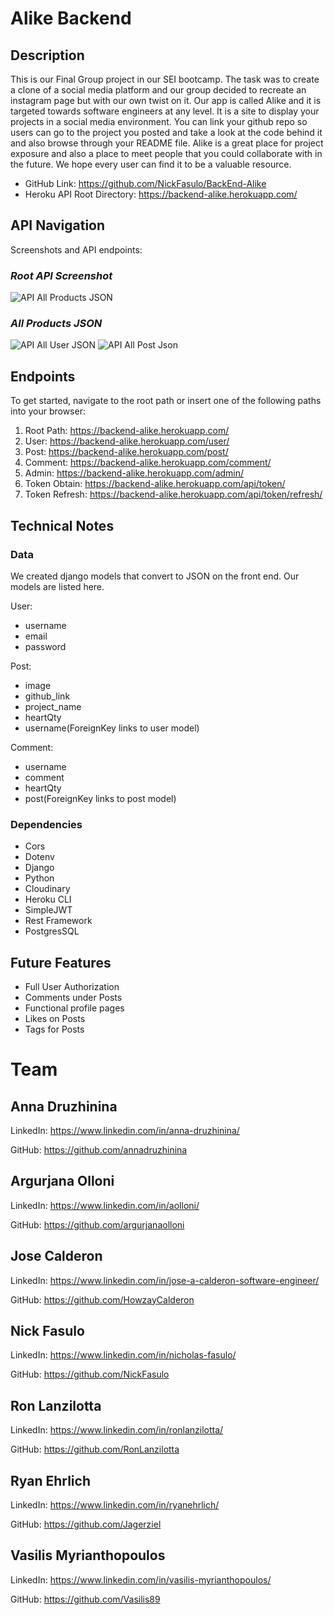 # Alike Backend

## Description

This is our Final Group project in our SEI bootcamp. The task was to create a clone of a social media platform and our group decided to recreate an instagram page but with our own twist on it. Our app is called Alike and it is targeted towards software engineers at any level. It is a site to display your projects in a social media environment. You can link your github repo so users can go to the project you posted and take a look at the code behind it and also browse through your README file. Alike is a great place for project exposure and also a place to meet people that you could collaborate with in the future. We hope every user can find it to be a valuable resource.

- GitHub Link: https://github.com/NickFasulo/BackEnd-Alike
- Heroku API Root Directory: https://backend-alike.herokuapp.com/

## API Navigation

Screenshots and API endpoints:

### **_Root API Screenshot_**

![API All Products JSON](/screenshot_from_2023-02-16_22-45-55.png)

### **_All Products JSON_**

![API All User JSON](/screenshot_from_2023-02-16_22-44-52.png)
![API All Post Json](/screenshot_from_2023-02-16_22-44-52.png)

## Endpoints

To get started, navigate to the root path or insert one of the following paths into your browser:

1. Root Path: https://backend-alike.herokuapp.com/
2. User: https://backend-alike.herokuapp.com/user/
3. Post: https://backend-alike.herokuapp.com/post/
4. Comment: https://backend-alike.herokuapp.com/comment/
5. Admin: https://backend-alike.herokuapp.com/admin/
6. Token Obtain: https://backend-alike.herokuapp.com/api/token/
7. Token Refresh: https://backend-alike.herokuapp.com/api/token/refresh/

## Technical Notes

### Data

We created django models that convert to JSON on the front end. Our models are listed here.

User:

- username
- email
- password

Post:

- image
- github_link
- project_name
- heartQty
- username(ForeignKey links to user model)

Comment:

- username
- comment
- heartQty
- post(ForeignKey links to post model)

### Dependencies

- Cors
- Dotenv
- Django
- Python
- Cloudinary
- Heroku CLI
- SimpleJWT
- Rest Framework
- PostgresSQL

## Future Features

- Full User Authorization
- Comments under Posts
- Functional profile pages
- Likes on Posts
- Tags for Posts

# Team

## **Anna Druzhinina**

LinkedIn: https://www.linkedin.com/in/anna-druzhinina/

GitHub: https://github.com/annadruzhinina

## **Argurjana Olloni**

LinkedIn: https://www.linkedin.com/in/aolloni/

GitHub: https://github.com/argurjanaolloni

## **Jose Calderon**

LinkedIn: https://www.linkedin.com/in/jose-a-calderon-software-engineer/

GitHub: https://github.com/HowzayCalderon

## **Nick Fasulo**

LinkedIn: https://www.linkedin.com/in/nicholas-fasulo/

GitHub: https://github.com/NickFasulo

## **Ron Lanzilotta**

LinkedIn: https://www.linkedin.com/in/ronlanzilotta/

GitHub: https://github.com/RonLanzilotta

## **Ryan Ehrlich**

LinkedIn: https://www.linkedin.com/in/ryanehrlich/

GitHub: https://github.com/Jagerziel

## **Vasilis Myrianthopoulos**

LinkedIn: https://www.linkedin.com/in/vasilis-myrianthopoulos/

GitHub: https://github.com/Vasilis89